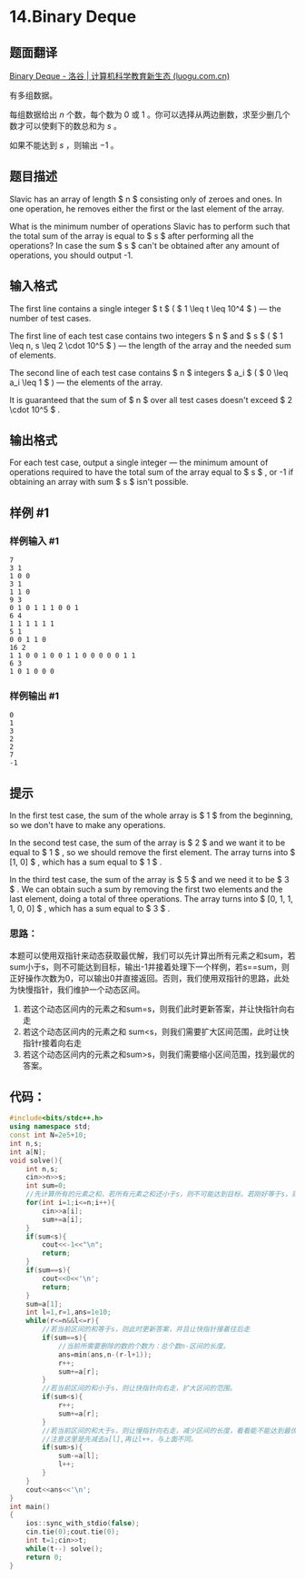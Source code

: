 # 14.Binary Deque

## 题面翻译

[Binary Deque - 洛谷 | 计算机科学教育新生态 (luogu.com.cn)](https://www.luogu.com.cn/problem/CF1692E)

有多组数据。

每组数据给出 $n$ 个数，每个数为 $0$ 或 $1$ 。你可以选择从两边删数，求至少删几个数才可以使剩下的数总和为 $s$ 。

如果不能达到 $s$ ，则输出 $-1$ 。

## 题目描述

Slavic has an array of length $ n $ consisting only of zeroes and ones. In one operation, he removes either the first or the last element of the array.

What is the minimum number of operations Slavic has to perform such that the total sum of the array is equal to $ s $ after performing all the operations? In case the sum $ s $ can't be obtained after any amount of operations, you should output -1.

## 输入格式

The first line contains a single integer $ t $ ( $ 1 \leq t \leq 10^4 $ ) — the number of test cases.

The first line of each test case contains two integers $ n $ and $ s $ ( $ 1 \leq n, s \leq 2 \cdot 10^5 $ ) — the length of the array and the needed sum of elements.

The second line of each test case contains $ n $ integers $ a_i $ ( $ 0 \leq a_i \leq 1 $ ) — the elements of the array.

It is guaranteed that the sum of $ n $ over all test cases doesn't exceed $ 2 \cdot 10^5 $ .

## 输出格式

For each test case, output a single integer — the minimum amount of operations required to have the total sum of the array equal to $ s $ , or -1 if obtaining an array with sum $ s $ isn't possible.

## 样例 #1

### 样例输入 #1

```
7
3 1
1 0 0
3 1
1 1 0
9 3
0 1 0 1 1 1 0 0 1
6 4
1 1 1 1 1 1
5 1
0 0 1 1 0
16 2
1 1 0 0 1 0 0 1 1 0 0 0 0 0 1 1
6 3
1 0 1 0 0 0
```

### 样例输出 #1

```
0
1
3
2
2
7
-1
```

## 提示

In the first test case, the sum of the whole array is $ 1 $ from the beginning, so we don't have to make any operations.

In the second test case, the sum of the array is $ 2 $ and we want it to be equal to $ 1 $ , so we should remove the first element. The array turns into $ [1, 0] $ , which has a sum equal to $ 1 $ .

In the third test case, the sum of the array is $ 5 $ and we need it to be $ 3 $ . We can obtain such a sum by removing the first two elements and the last element, doing a total of three operations. The array turns into $ [0, 1, 1, 1, 0, 0] $ , which has a sum equal to $ 3 $ .

### 思路：

本题可以使用双指针来动态获取最优解，我们可以先计算出所有元素之和sum，若sum小于s，则不可能达到目标，输出-1并接着处理下一个样例，若s==sum，则正好操作次数为0，可以输出0并直接返回。否则，我们使用双指针的思路，此处为快慢指针，我们维护一个动态区间。

1. 若这个动态区间内的元素之和sum=s，则我们此时更新答案，并让快指针向右走
2. 若这个动态区间内的元素之和 sum<s，则我们需要扩大区间范围，此时让快指针r接着向右走
3. 若这个动态区间内的元素之和sum>s，则我们需要缩小区间范围，找到最优的答案。



## 代码：

```cpp
#include<bits/stdc++.h>
using namespace std;
const int N=2e5+10;
int n,s;
int a[N];
void solve(){
    int n,s;
    cin>>n>>s;
    int sum=0;
    //先计算所有的元素之和，若所有元素之和还小于s，则不可能达到目标，若刚好等于s，则操作次数为0次。
    for(int i=1;i<=n;i++){
        cin>>a[i];
        sum+=a[i];
    }
    if(sum<s){
        cout<<-1<<"\n";
        return;
    }
    if(sum==s){
        cout<<0<<'\n';
        return;
    }
    sum=a[1];
    int l=1,r=1,ans=1e10;
    while(r<=n&&l<=r){
        //若当前区间的和等于s，则此时更新答案，并且让快指针接着往后走
        if(sum==s){
            //当前所需要删除的数的个数为：总个数n-区间的长度。
            ans=min(ans,n-(r-l+1));
            r++;
            sum+=a[r];
        }
        //若当前区间的和小于s，则让快指针向右走，扩大区间的范围。
        if(sum<s){
            r++;
            sum+=a[r];
        }
        //若当前区间的和大于s，则让慢指针向右走，减少区间的长度，看看能不能达到最优的答案，
        //注意这里是先减去a[l],再让l++，与上面不同。
        if(sum>s){
            sum-=a[l];
            l++;
        }
    }
    cout<<ans<<'\n';
}
int main()
{
    ios::sync_with_stdio(false);
    cin.tie(0);cout.tie(0);
    int t=1;cin>>t;
    while(t--) solve();
    return 0;
}
```

